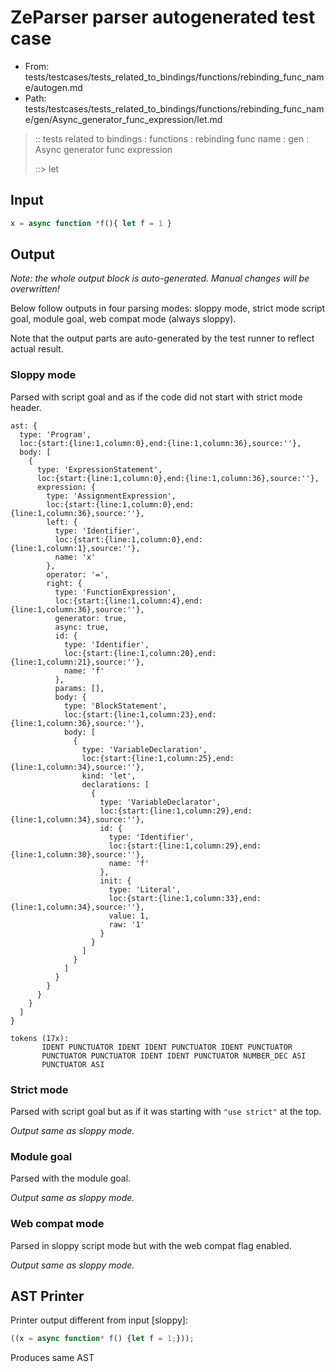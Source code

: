 # ZeParser parser autogenerated test case

- From: tests/testcases/tests_related_to_bindings/functions/rebinding_func_name/autogen.md
- Path: tests/testcases/tests_related_to_bindings/functions/rebinding_func_name/gen/Async_generator_func_expression/let.md

> :: tests related to bindings : functions : rebinding func name : gen : Async generator func expression
>
> ::> let

## Input


`````js
x = async function *f(){ let f = 1 }
`````

## Output

_Note: the whole output block is auto-generated. Manual changes will be overwritten!_

Below follow outputs in four parsing modes: sloppy mode, strict mode script goal, module goal, web compat mode (always sloppy).

Note that the output parts are auto-generated by the test runner to reflect actual result.

### Sloppy mode

Parsed with script goal and as if the code did not start with strict mode header.

`````
ast: {
  type: 'Program',
  loc:{start:{line:1,column:0},end:{line:1,column:36},source:''},
  body: [
    {
      type: 'ExpressionStatement',
      loc:{start:{line:1,column:0},end:{line:1,column:36},source:''},
      expression: {
        type: 'AssignmentExpression',
        loc:{start:{line:1,column:0},end:{line:1,column:36},source:''},
        left: {
          type: 'Identifier',
          loc:{start:{line:1,column:0},end:{line:1,column:1},source:''},
          name: 'x'
        },
        operator: '=',
        right: {
          type: 'FunctionExpression',
          loc:{start:{line:1,column:4},end:{line:1,column:36},source:''},
          generator: true,
          async: true,
          id: {
            type: 'Identifier',
            loc:{start:{line:1,column:20},end:{line:1,column:21},source:''},
            name: 'f'
          },
          params: [],
          body: {
            type: 'BlockStatement',
            loc:{start:{line:1,column:23},end:{line:1,column:36},source:''},
            body: [
              {
                type: 'VariableDeclaration',
                loc:{start:{line:1,column:25},end:{line:1,column:34},source:''},
                kind: 'let',
                declarations: [
                  {
                    type: 'VariableDeclarator',
                    loc:{start:{line:1,column:29},end:{line:1,column:34},source:''},
                    id: {
                      type: 'Identifier',
                      loc:{start:{line:1,column:29},end:{line:1,column:30},source:''},
                      name: 'f'
                    },
                    init: {
                      type: 'Literal',
                      loc:{start:{line:1,column:33},end:{line:1,column:34},source:''},
                      value: 1,
                      raw: '1'
                    }
                  }
                ]
              }
            ]
          }
        }
      }
    }
  ]
}

tokens (17x):
       IDENT PUNCTUATOR IDENT IDENT PUNCTUATOR IDENT PUNCTUATOR
       PUNCTUATOR PUNCTUATOR IDENT IDENT PUNCTUATOR NUMBER_DEC ASI
       PUNCTUATOR ASI
`````

### Strict mode

Parsed with script goal but as if it was starting with `"use strict"` at the top.

_Output same as sloppy mode._

### Module goal

Parsed with the module goal.

_Output same as sloppy mode._

### Web compat mode

Parsed in sloppy script mode but with the web compat flag enabled.

_Output same as sloppy mode._

## AST Printer

Printer output different from input [sloppy]:

````js
((x = async function* f() {let f = 1;}));
````

Produces same AST
